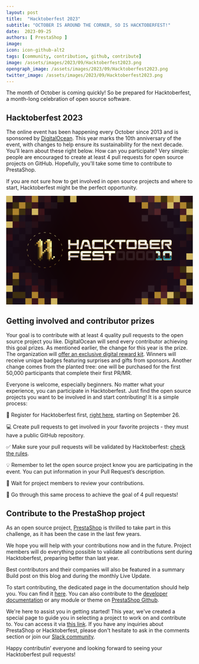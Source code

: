 ```yaml
---
layout: post
title:  "Hacktoberfest 2023"
subtitle: "OCTOBER IS AROUND THE CORNER, SO IS HACKTOBERFEST!"
date:  2023-09-25
authors: [ PrestaShop ]
image: 
icon: icon-github-alt2
tags: [community, contribution, github, contribute]
image: /assets/images/2023/09/Hacktoberfest2023.png
opengraph_image: /assets/images/2023/09/Hacktoberfest2023.png
twitter_image: /assets/images/2023/09/Hacktoberfest2023.png
---
```


The month of October is coming quickly! So be prepared for Hacktoberfest, a month-long celebration of open source software.

## Hacktoberfest 2023

The online event has been happening every October since 2013 and is sponsored by [DigitalOcean](https://www.digitalocean.com/). This year marks the 10th anniversary of the event, with changes to help ensure its sustainability for the next decade. You’ll learn about these right below. How can you participate? Very simple: people are encouraged to create at least 4 pull requests for open source projects on GitHub. Hopefully, you'll take some time to contribute to PrestaShop.

If you are not sure how to get involved in open source projects and where to start, Hacktoberfest might be the perfect opportunity.

![Hacktoberfest 2023](/assets/images/2023/09/Hacktoberfest2023.png)

## Getting involved and contributor prizes

Your goal is to contribute with at least 4 quality pull requests to the open source project you like. DigitalOcean will send every contributor achieving this goal prizes. As mentioned earlier, the change for this year is the prize. The organization will [offer an exclusive digital reward kit](https://hacktoberfest.com/about/#digital-rewards). Winners will receive unique badges featuring surprises and gifts from sponsors.
Another change comes from the planted tree: one will be purchased for the first 50,000 participants that complete their first PR/MR.

Everyone is welcome, especially beginners. No matter what your experience, you can participate in Hacktoberfest. Just find the open source projects you want to be involved in and start contributing! It is a simple process:

:wave: Register for Hacktoberfest first, [right here](https://hacktoberfest.digitalocean.com/register), starting on September 26.

:computer: Create pull requests to get involved in your favorite projects - they must have a public GitHub repository.

:white_check_mark: Make sure your pull requests will be validated by Hacktoberfest: [check the rules](https://hacktoberfest.com/participation/#pr-mr-details).

:bulb: Remember to let the open source project know you are participating in the event. You can put information in your Pull Request’s description.

:busts_in_silhouette: Wait for project members to review your contributions.

:repeat: Go through this same process to achieve the goal of 4 pull requests!

## Contribute to the PrestaShop project
As an open source project, [PrestaShop](https://github.com/PrestaShop) is thrilled to take part in this challenge, as it has been the case in the last few years.

We hope you will help with your contributions now and in the future. Project members will do everything possible to validate all contributions sent during Hacktoberfest, preparing better than last year.

Best contributors and their companies will also be featured in a summary Build post on this blog and during the monthly Live Update.

To start contributing, the dedicated page in the documentation should help you. You can find it [here](https://devdocs.prestashop-project.org/8/contribute/). You can also contribute to the [developer documentation](https://devdocs.prestashop-project.org/8/) or any module or theme on [PrestaShop Github](https://gituhb.com/PrestaShop/).

We're here to assist you in getting started! This year, we've created a special page to guide you in selecting a project to work on and contribute to. You can access it via [this link](https://github.com/PrestaShop/PrestaShop/issues/33205). If you have any inquiries about PrestaShop or Hacktoberfest, please don't hesitate to ask in the comments section or join our [Slack community](https://www.prestashop-project.org/slack/).

Happy contributin’ everyone and looking forward to seeing your Hacktoberfest pull requests!

